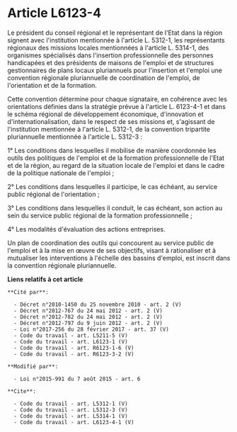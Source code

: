 # Article L6123-4

Le président du conseil régional et le représentant de l'Etat dans la région signent avec l'institution mentionnée à
l'article L. 5312-1, les représentants régionaux des missions locales mentionnées à l'article L. 5314-1, des organismes
spécialisés dans l'insertion professionnelle des personnes handicapées et des présidents de maisons de l'emploi et de
structures gestionnaires de plans locaux pluriannuels pour l'insertion et l'emploi une convention régionale pluriannuelle de
coordination de l'emploi, de l'orientation et de la formation. 

Cette convention détermine pour chaque signataire, en cohérence avec les orientations définies dans la stratégie prévue à
l'article L. 6123-4-1 et dans le schéma régional de développement économique, d'innovation et d'internationalisation, dans le
respect de ses missions et, s'agissant de l'institution mentionnée à l'article L. 5312-1, de la convention tripartite
pluriannuelle mentionnée à l'article L. 5312-3 : 

1° Les conditions dans lesquelles il mobilise de manière coordonnée les outils des politiques de l'emploi et de la formation
professionnelle de l'Etat et de la région, au regard de la situation locale de l'emploi et dans le cadre de la politique
nationale de l'emploi ; 

2° Les conditions dans lesquelles il participe, le cas échéant, au service public régional de l'orientation ; 

3° Les conditions dans lesquelles il conduit, le cas échéant, son action au sein du service public régional de la formation
professionnelle ; 

4° Les modalités d'évaluation des actions entreprises. 

Un plan de coordination des outils qui concourent au service public de l'emploi et à la mise en œuvre de ses objectifs,
visant à rationaliser et à mutualiser les interventions à l'échelle des bassins d'emploi, est inscrit dans la convention
régionale pluriannuelle.

**Liens relatifs à cet article**

	**Cité par**:

	  - Décret n°2010-1450 du 25 novembre 2010 - art. 2 (V)
	  - Décret n°2012-767 du 24 mai 2012 - art. 2 (V)
	  - Décret n°2012-782 du 24 mai 2012 - art. 2 (V)
	  - Décret n°2012-797 du 9 juin 2012 - art. 2 (V)
	  - Loi n°2017-256 du 28 février 2017 - art. 37 (V)
	  - Code du travail - art. L5211-5 (V)
	  - Code du travail - art. L6123-1 (V)
	  - Code du travail - art. R6123-1-6 (V)
	  - Code du travail - art. R6123-3-2 (V)

	**Modifié par**:

	  - Loi n°2015-991 du 7 août 2015 - art. 6

	**Cite**:

	  - Code du travail - art. L5312-1 (V)
	  - Code du travail - art. L5312-3 (V)
	  - Code du travail - art. L5314-1 (V)
	  - Code du travail - art. L6123-4-1 (V)
